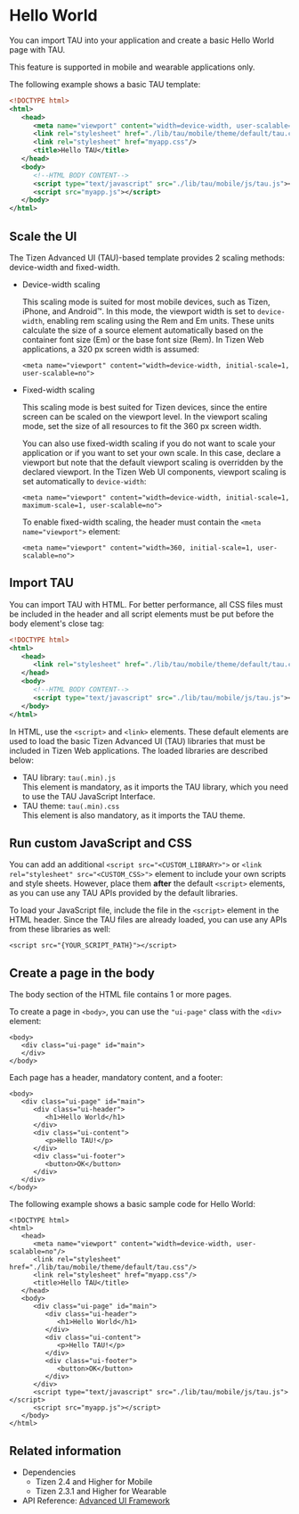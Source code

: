 # Hello World

You can import TAU into your application and create a basic Hello World page with TAU.

This feature is supported in mobile and wearable applications only.

The following example shows a basic TAU template:

```xml
<!DOCTYPE html>
<html>
   <head>
      <meta name="viewport" content="width=device-width, user-scalable=no"/>
      <link rel="stylesheet" href="./lib/tau/mobile/theme/default/tau.css"/>
      <link rel="stylesheet" href="myapp.css"/>
      <title>Hello TAU</title>
   </head>
   <body>
      <!--HTML BODY CONTENT-->
      <script type="text/javascript" src="./lib/tau/mobile/js/tau.js"></script>
      <script src="myapp.js"></script>
   </body>
</html>
```

## Scale the UI

The Tizen Advanced UI (TAU)-based template provides 2 scaling methods: device-width and fixed-width.

- Device-width scaling

  This scaling mode is suited for most mobile devices, such as Tizen, iPhone, and Android&trade;. In this mode, the viewport width is set to `device-width`, enabling rem scaling using the Rem and Em units. These units calculate the size of a source element automatically based on the container font size (Em) or the base font size (Rem). In Tizen Web applications, a 320 px screen width is assumed:

  ```
  <meta name="viewport" content="width=device-width, initial-scale=1, user-scalable=no">
  ```

- Fixed-width scaling

  This scaling mode is best suited for Tizen devices, since the entire screen can be scaled on the viewport level. In the viewport scaling mode, set the size of all resources to fit the 360 px screen width.

  You can also use fixed-width scaling if you do not want to scale your application or if you want to set your own scale. In this case, declare a viewport but note that the default viewport scaling is overridden by the declared viewport. In the Tizen Web UI components, viewport scaling is set automatically to `device-width`:

  ```
  <meta name="viewport" content="width=device-width, initial-scale=1, maximum-scale=1, user-scalable=no">
  ```

  To enable fixed-width scaling, the header must contain the `<meta name="viewport">` element:

  ```
  <meta name="viewport" content="width=360, initial-scale=1, user-scalable=no">
  ```

## Import TAU

You can import TAU with HTML. For better performance, all CSS files must be included in the header and all script elements must be put before the body element's close tag:

```xml
<!DOCTYPE html>
<html>
   <head>
      <link rel="stylesheet" href="./lib/tau/mobile/theme/default/tau.css"/>
   </head>
   <body>
      <!--HTML BODY CONTENT-->
      <script type="text/javascript" src="./lib/tau/mobile/js/tau.js"></script>
   </body>
</html>
```

In HTML, use the `<script>` and `<link>` elements. These default elements are used to load the basic Tizen Advanced UI (TAU) libraries that must be included in Tizen Web applications. The loaded libraries are described below:

- TAU library: `tau(.min).js`  
   This element is mandatory, as it imports the TAU library, which you need to use the TAU JavaScript Interface.
- TAU theme: `tau(.min).css`  
   This element is also mandatory, as it imports the TAU theme.

## Run custom JavaScript and CSS

You can add an additional `<script src="<CUSTOM_LIBRARY>">` or `<link rel="stylesheet" src="<CUSTOM_CSS>">` element to include your own scripts and style sheets. However, place them **after** the default `<script>` elements, as you can use any TAU APIs provided by the default libraries.

To load your JavaScript file, include the file in the `<script>` element in the HTML header. Since the TAU files are already loaded, you can use any APIs from these libraries as well:

```
<script src="{YOUR_SCRIPT_PATH}"></script>
```

## Create a page in the body

The body section of the HTML file contains 1 or more pages.

To create a page in `<body>`, you can use the `"ui-page"` class with the `<div>` element:

```
<body>
   <div class="ui-page" id="main">
   </div>
</body>
```

Each page has a header, mandatory content, and a footer:

```
<body>
   <div class="ui-page" id="main">
      <div class="ui-header">
         <h1>Hello World</h1>
      </div>
      <div class="ui-content">
         <p>Hello TAU!</p>
      </div>
      <div class="ui-footer">
         <button>OK</button>
      </div>
   </div>
</body>
```

The following example shows a basic sample code for Hello World:

```
<!DOCTYPE html>
<html>
   <head>
      <meta name="viewport" content="width=device-width, user-scalable=no"/>
      <link rel="stylesheet" href="./lib/tau/mobile/theme/default/tau.css"/>
      <link rel="stylesheet" href="myapp.css"/>
      <title>Hello TAU</title>
   </head>
   <body>
      <div class="ui-page" id="main">
         <div class="ui-header">
            <h1>Hello World</h1>
         </div>
         <div class="ui-content">
            <p>Hello TAU!</p>
         </div>
         <div class="ui-footer">
            <button>OK</button>
         </div>
      </div>
      <script type="text/javascript" src="./lib/tau/mobile/js/tau.js"></script>
      <script src="myapp.js"></script>
   </body>
</html>
```

## Related information
* Dependencies
  - Tizen 2.4 and Higher for Mobile
  - Tizen 2.3.1 and Higher for Wearable
* API Reference: [Advanced UI Framework](../../api/latest/ui_fw_api/ui_fw_api_cover.htm)
